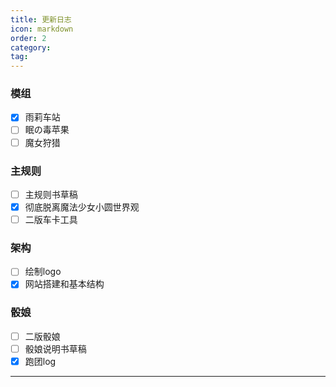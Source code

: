 ```yaml
---
title: 更新日志
icon: markdown
order: 2
category:
tag:
---
```

### 模组
- [x] 雨莉车站
- [ ] 眠の毒苹果
- [ ] 魔女狩猎
### 主规则
- [ ] 主规则书草稿
- [x] 彻底脱离魔法少女小圆世界观
- [ ] 二版车卡工具
### 架构
- [ ] 绘制logo
- [x] 网站搭建和基本结构
### 骰娘
- [ ] 二版骰娘
- [ ] 骰娘说明书草稿
- [x] 跑团log
---
